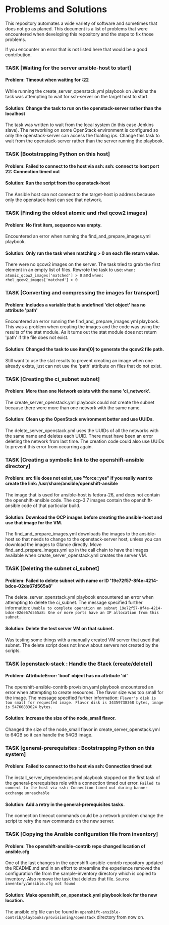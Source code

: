 # Problems and Solutions

This repository automates a wide variety of software and sometimes that does
not go as planed. This document is a list of problems that were encountered
when developing this repository and the steps to fix those problems.

If you encounter an error that is not listed here that would be a good
contribution.

### TASK [Waiting for the server ansible-host to start]
#### Problem: Timeout when waiting for <target-host-ip-address>:22
While running the create_server_openstack.yml playbook on Jenkins
the task was attempting to wait for ssh-server on the target host to start.
#### Solution: Change the task to run on the openstack-server rather than the localhost
The task was written to wait from the local system (in this case Jenkins slave).
The networking on some OpenStack environment is configured so only the
openstack-server can access the floating ips. Change this task to wait from the
openstack-server rather than the server running the playbook.

### TASK [Bootstrapping Python on this host]
#### Problem: Failed to connect to the host via ssh: ssh: connect to host <target-host-ip-address> port 22: Connection timed out
#### Solution: Run the script from the openstack-host
The Ansible host can not connect to the target-host ip address because only the
openstack-host can see that network.

### TASK [Finding the oldest atomic and rhel qcow2 images]
#### Problem: No first item, sequence was empty.
Encountered an error when running the find_and_prepare_images.yml playbook.
#### Solution: Only run the task when matching > 0 on each file return value.
There were no qcow2 images on the server. The task tried to grab the first
element in an empty list of files. Rewrote the task to use:
`when: atomic_qcow2_images['matched'] > 0` and
`when: rhel_qcow2_images['matched'] > 0`

### TASK [Converting and compressing the images for transport]
#### Problem: Includes a variable that is undefined 'dict object' has no attribute 'path'
Encountered an error running the find_and_prepare_images.yml playbook. This was
a problem when creating the images and the code was using the results of the
stat module. As it  turns out the stat module does not return 'path' if the file
does not exist.
#### Solution: Changed the task to use item[0] to generate the qcow2 file path.
Still want to use the stat results to prevent creating an image when one
already exists, just can not use the 'path' attribute on files that do not
exist.

### TASK [Creating the ci_subnet subnet]
#### Problem: More than one Network exists with the name 'ci_network'.
The create_server_openstack.yml playbook could not create the subnet because
there were more than one network with the same name.
#### Solution: Clean up the OpenStack environment better and use UUIDs.
The delete_server_openstack.yml uses the UUIDs of all the networks with the
same name and deletes each UUID. There must have been an error deleting the
network from last time. The creation code could also use UUIDs to prevent this
error from occurring again.

### TASK [Creating a symbolic link to the openshift-ansible directory]
#### Problem: src file does not exist, use \"force=yes\" if you really want to create the link: /usr/share/ansible/openshift-ansible
The image that is used for ansible-host is fedora-26, and does not contain
the openshift-ansible code. The ocp-3.7 images contain the openshift-ansible
code of that particular build.
#### Solution: Download the OCP images before creating the ansible-host and use that image for the VM.
The find_and_prepare_images.yml downloads the images to the ansible-host so that
needs to change to the openstack-server host, unless you can download the images
to Glance directly. Move find_and_prepare_images.yml up in the call chain to
have the images available when create_server_openstack.yml creates the server
VM.

### TASK [Deleting the subnet ci_subnet]
#### Problem: Failed to delete subnet with name or ID '19e72f57-8f4e-4214-bdce-02de67d565a8'
The delete_server_openstack.yml playbook encountered an error when attempting
to delete the ci_subnet. The message specified further information:
`Unable to complete operation on subnet 19e72f57-8f4e-4214-bdce-02de67d565a8: One or more ports have an IP allocation from this subnet.`
#### Solution: Delete the test server VM on that subnet.
Was testing some things with a manually created VM server that used that subnet.
The delete script does not know about servers not created by the scripts.

### TASK [openstack-stack : Handle the Stack (create/delete)]
#### Problem: AttributeError: 'bool' object has no attribute 'id'
The openshift-ansible-contrib provision.yaml playbook encountered an error when
attempting to create resources. The flavor size was too small for the image.
The message specified further information:
`Flavor's disk is too small for requested image. Flavor disk is 34359738368 bytes, image is 54760833024 bytes.`
#### Solution: Increase the size of the node_small flavor.
Changed the size of the node_small flavor in create_server_openstack.yml to
64GB so it can handle the 54GB image.

### TASK [general-prerequisites : Bootstrapping Python on this system]
#### Problem: Failed to connect to the host via ssh: Connection timed out
The install_server_dependencies.yml playbook stopped on the first task of the
general-prerequisites role with a connection timed out error.
`Failed to connect to the host via ssh: Connection timed out during banner exchange`
`unreachable`
#### Solution: Add a retry in the general-prerequisites tasks.
The connection timeout commands could be a network problem change the script
to retry the raw commands on the new server.

### TASK [Copying the Ansible configuration file from inventory]
#### Problem: The openshift-ansible-contrib repo changed location of ansible.cfg
One of the last changes in the openshift-ansible-contrib repository updated
the README.md and in an effort to streamline the experience removed the
configuration file from the sample-inventory directory which is copied to
inventory. Also remove the task that deletes that file.
`Source inventory/ansible.cfg not found`
#### Solution: Make openshift_on_openstack.yml playbook look for the new location.
The ansible.cfg file can be found in `openshift-ansible-contrib/playbooks/provisioning/openstack`
directory from now on. 
